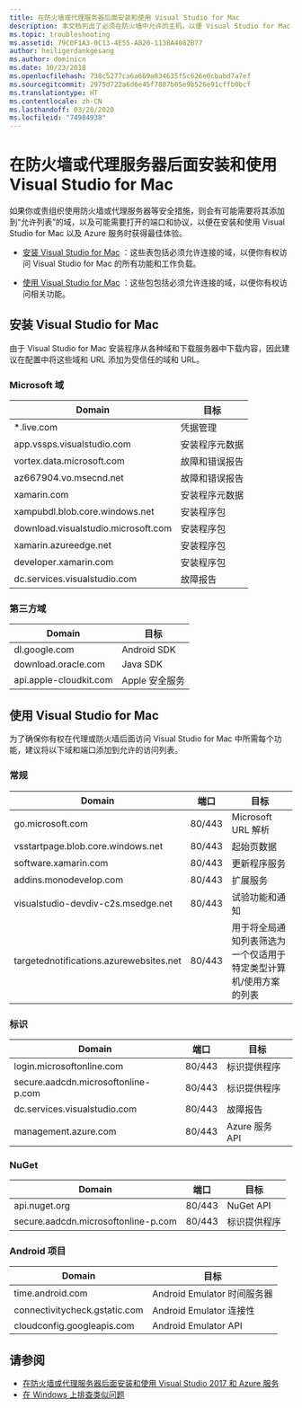 ```yaml
---
title: 在防火墙或代理服务器后面安装和使用 Visual Studio for Mac
description: 本文档列出了必须在防火墙中允许的主机，以便 Visual Studio for Mac（及其工作负载，包括 Xamarin）能够在企业环境中正常运行。
ms.topic: troubleshooting
ms.assetid: 79C0F1A3-0C13-4E55-A820-1138A4082B77
author: heiligerdankgesang
ms.author: dominicn
ms.date: 10/23/2018
ms.openlocfilehash: 738c5277ca6a669a834635f5c626e0cbabd7a7ef
ms.sourcegitcommit: 2975d722a6d6e45f7887b05e9b526e91cffb0bcf
ms.translationtype: HT
ms.contentlocale: zh-CN
ms.lasthandoff: 03/20/2020
ms.locfileid: "74984938"
---
```

# <a name="install-and-use-visual-studio-for-mac-behind-a-firewall-or-proxy-server"></a>在防火墙或代理服务器后面安装和使用 Visual Studio for Mac

如果你或贵组织使用防火墙或代理服务器等安全措施，则会有可能需要将其添加到“允许列表”的域，以及可能需要打开的端口和协议，以便在安装和使用 Visual Studio for Mac 以及 Azure 服务时获得最佳体验。

- [安装 Visual Studio for Mac](#install-visual-studio-for-mac)  ：这些表包括必须允许连接的域，以便你有权访问 Visual Studio for Mac 的所有功能和工作负载。

- [使用 Visual Studio for Mac](#use-visual-studio-for-mac)  ：这些包包括必须允许连接的域，以便你有权访问相关功能。

## <a name="install-visual-studio-for-mac"></a>安装 Visual Studio for Mac

由于 Visual Studio for Mac 安装程序从各种域和下载服务器中下载内容，因此建议在配置中将这些域和 URL 添加为受信任的域和 URL。

### <a name="microsoft-domains"></a>Microsoft 域

| Domain| 目标 |
| ----------------------------------- |---------------------------|
| *.live.com| 凭据管理 |
| app.vssps.visualstudio.com| 安装程序元数据|
| vortex.data.microsoft.com | 故障和错误报告 |
| az667904.vo.msecnd.net| 故障和错误报告 |
| xamarin.com | 安装程序元数据|
| xampubdl.blob.core.windows.net| 安装程序包|
| download.visualstudio.microsoft.com | 安装程序包|
| xamarin.azureedge.net | 安装程序包|
| developer.xamarin.com | 安装程序包|
| dc.services.visualstudio.com| 故障报告 |

### <a name="third-party-domains"></a>第三方域

| Domain| 目标 |
| --------------------------|-------------------------|
| dl.google.com | Android SDK |
| download.oracle.com | Java SDK|
| api.apple-cloudkit.com| Apple 安全服务 |

## <a name="use-visual-studio-for-mac"></a>使用 Visual Studio for Mac

为了确保你有权在代理或防火墙后面访问 Visual Studio for Mac 中所需每个功能，建议将以下域和端口添加到允许的访问列表。

### <a name="general"></a>常规

| Domain | 端口|目标|
| ----------------------|------------------|------------------|
| go.microsoft.com | 80/443|Microsoft URL 解析 |
| vsstartpage.blob.core.windows.net| 80/443| 起始页数据|
| software.xamarin.com |  80/443|更新程序服务|
| addins.monodevelop.com | 80/443| 扩展服务 |
| visualstudio-devdiv-c2s.msedge.net | 80/443| 试验功能和通知 |
| targetednotifications.azurewebsites.net|  80/443| 用于将全局通知列表筛选为一个仅适用于特定类型计算机/使用方案的列表|

### <a name="identity"></a>标识

| Domain | 端口|目标|
| ----------------------|------------------|------------------|
| login.microsoftonline.com | 80/443| 标识提供程序|
| secure.aadcdn.microsoftonline-p.com | 80/443|标识提供程序|
| dc.services.visualstudio.com| 80/443|故障报告|
| management.azure.com|80/443| Azure 服务 API |

### <a name="nuget"></a>NuGet

| Domain | 端口|目标|
| ----------------------|------------------|------------------|
| api.nuget.org | 80/443|NuGet API|
| secure.aadcdn.microsoftonline-p.com |80/443| 标识提供程序|

### <a name="android-projects"></a>Android 项目

| Domain| 目标|
| ------------------------------------|------------------------------------|
| time.android.com| Android Emulator 时间服务器 |
| connectivitycheck.gstatic.com | Android Emulator 连接性|
| cloudconfig.googleapis.com| Android Emulator API|

## <a name="see-also"></a>请参阅

- [在防火墙或代理服务器后面安装和使用 Visual Studio 2017 和 Azure 服务](/visualstudio/install/install-and-use-visual-studio-behind-a-firewall-or-proxy-server)
- [在 Windows 上排查类似问题](/visualstudio/install/troubleshooting-network-related-errors-in-visual-studio)
